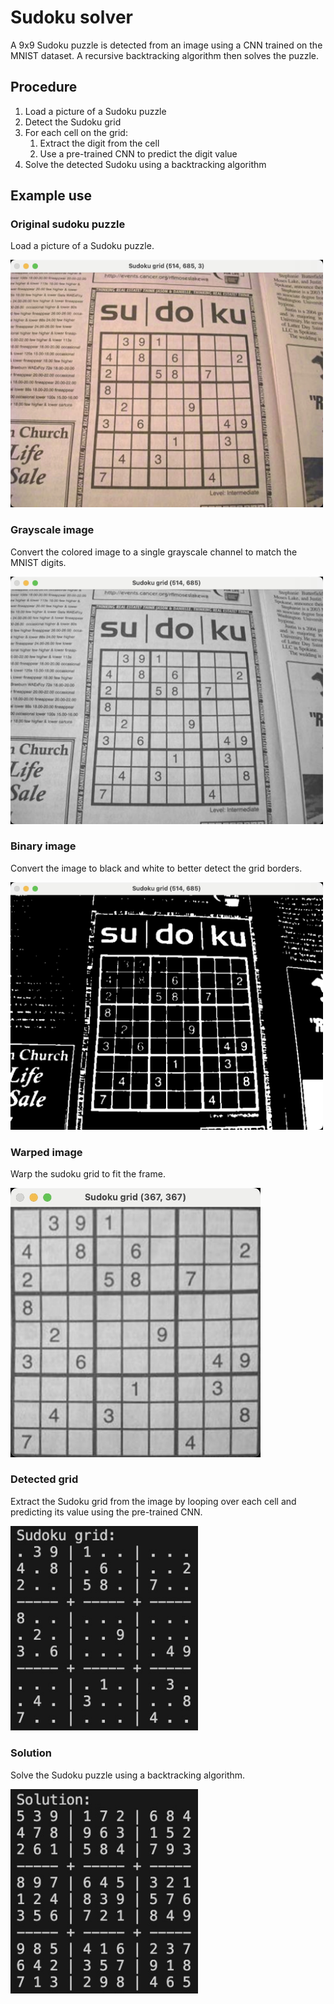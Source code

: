 # Sudoku solver
A 9x9 Sudoku puzzle is detected from an image using a CNN trained on the MNIST dataset. A recursive backtracking algorithm then solves the puzzle.

## Procedure
1. Load a picture of a Sudoku puzzle
2. Detect the Sudoku grid
3. For each cell on the grid:
    1. Extract the digit from the cell
    2. Use a pre-trained CNN to predict the digit value
4. Solve the detected Sudoku using a backtracking algorithm

## Example use

### Original sudoku puzzle
Load a picture of a Sudoku puzzle.

<img src="images/original.jpg" width="500">

### Grayscale image
Convert the colored image to a single grayscale channel to match the MNIST digits.

<img src="images/gray.jpg" width="500">

### Binary image
Convert the image to black and white to better detect the grid borders.

<img src="images/thresh.jpg" width="500">

### Warped image
Warp the sudoku grid to fit the frame.

<img src="images/warp.jpg" width="400">

### Detected grid
Extract the Sudoku grid from the image by looping over each cell and predicting its value using the pre-trained CNN.

<img src="images/grid.jpg" width="300">

### Solution
Solve the Sudoku puzzle using a backtracking algorithm.

<img src="images/solution.jpg" width="300">